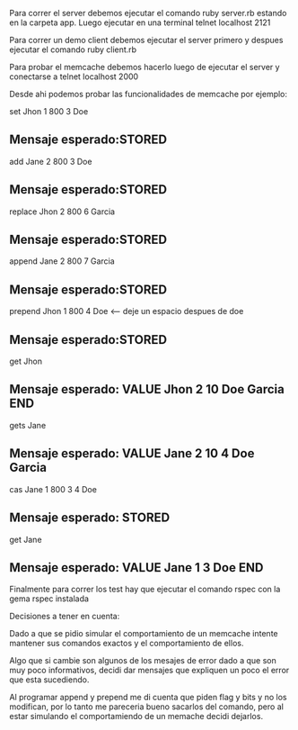 Para correr el server debemos ejecutar el comando ruby server.rb estando en la carpeta app.
Luego ejecutar en una terminal telnet localhost 2121

Para correr un demo client debemos ejecutar el server primero y despues ejecutar el comando ruby client.rb

Para probar el memcache debemos hacerlo luego de ejecutar el server y conectarse a telnet localhost 2000

Desde ahi podemos probar las funcionalidades de memcache por ejemplo:

set Jhon 1 800 3
Doe

Mensaje esperado:STORED
----------------------------------------
add Jane 2 800 3
Doe

Mensaje esperado:STORED
----------------------------------------
replace Jhon 2 800 6
Garcia

Mensaje esperado:STORED
----------------------------------------
append Jane 2 800 7
 Garcia

Mensaje esperado:STORED
----------------------------------------
prepend Jhon 1 800 4
Doe <-- deje un espacio despues de doe

Mensaje esperado:STORED
----------------------------------------
get Jhon

Mensaje esperado:
VALUE Jhon 2 10
Doe Garcia
END
----------------------------------------
gets Jane

Mensaje esperado:
VALUE Jane 2 10 4
Doe Garcia
----------------------------------------
cas Jane 1 800 3 4
Doe

Mensaje esperado:
STORED
----------------------------------------
get Jane

Mensaje esperado:
VALUE Jane 1 3
Doe
END
----------------------------------------

Finalmente para correr los test hay que ejecutar el comando rspec con la gema rspec instalada


Decisiones a tener en cuenta:

Dado a que se pidio simular el comportamiento de un memcache intente mantener sus comandos exactos y el comportamiento de ellos.

Algo que si cambie son algunos de los mesajes de error dado a que son muy poco informativos, decidi dar mensajes que expliquen un poco el error que esta sucediendo.

Al programar append y prepend me di cuenta que piden flag y bits y no los modifican, por lo tanto me pareceria bueno sacarlos del comando, pero al estar simulando el comportamiendo de un memache decidi dejarlos.

